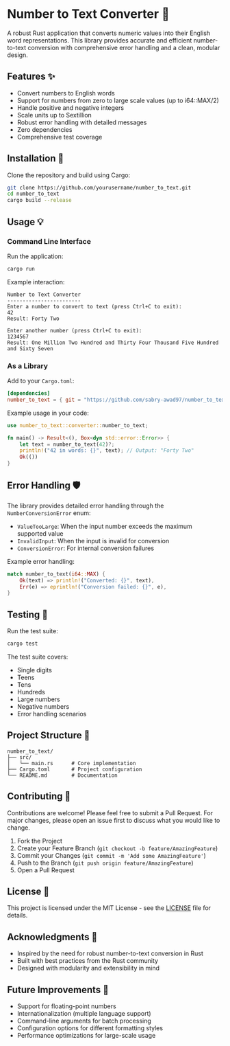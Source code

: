 # Number to Text Converter 🔢

A robust Rust application that converts numeric values into their English word representations. This library provides accurate and efficient number-to-text conversion with comprehensive error handling and a clean, modular design.

## Features ✨

- Convert numbers to English words
- Support for numbers from zero to large scale values (up to i64::MAX/2)
- Handle positive and negative integers
- Scale units up to Sextillion
- Robust error handling with detailed messages
- Zero dependencies
- Comprehensive test coverage

## Installation 🚀

Clone the repository and build using Cargo:

```bash
git clone https://github.com/yourusername/number_to_text.git
cd number_to_text
cargo build --release
```

## Usage 💡

### Command Line Interface

Run the application:

```bash
cargo run
```

Example interaction:

```
Number to Text Converter
------------------------
Enter a number to convert to text (press Ctrl+C to exit):
42
Result: Forty Two

Enter another number (press Ctrl+C to exit):
1234567
Result: One Million Two Hundred and Thirty Four Thousand Five Hundred and Sixty Seven
```

### As a Library

Add to your `Cargo.toml`:

```toml
[dependencies]
number_to_text = { git = "https://github.com/sabry-awad97/number_to_text.git" }
```

Example usage in your code:

```rust
use number_to_text::converter::number_to_text;

fn main() -> Result<(), Box<dyn std::error::Error>> {
    let text = number_to_text(42)?;
    println!("42 in words: {}", text); // Output: "Forty Two"
    Ok(())
}
```

## Error Handling 🛡️

The library provides detailed error handling through the `NumberConversionError` enum:

- `ValueTooLarge`: When the input number exceeds the maximum supported value
- `InvalidInput`: When the input is invalid for conversion
- `ConversionError`: For internal conversion failures

Example error handling:

```rust
match number_to_text(i64::MAX) {
    Ok(text) => println!("Converted: {}", text),
    Err(e) => eprintln!("Conversion failed: {}", e),
}
```

## Testing 🧪

Run the test suite:

```bash
cargo test
```

The test suite covers:

- Single digits
- Teens
- Tens
- Hundreds
- Large numbers
- Negative numbers
- Error handling scenarios

## Project Structure 📁

```
number_to_text/
├── src/
│   └── main.rs      # Core implementation
├── Cargo.toml       # Project configuration
└── README.md        # Documentation
```

## Contributing 🤝

Contributions are welcome! Please feel free to submit a Pull Request. For major changes, please open an issue first to discuss what you would like to change.

1. Fork the Project
2. Create your Feature Branch (`git checkout -b feature/AmazingFeature`)
3. Commit your Changes (`git commit -m 'Add some AmazingFeature'`)
4. Push to the Branch (`git push origin feature/AmazingFeature`)
5. Open a Pull Request

## License 📄

This project is licensed under the MIT License - see the [LICENSE](LICENSE) file for details.

## Acknowledgments 🙏

- Inspired by the need for robust number-to-text conversion in Rust
- Built with best practices from the Rust community
- Designed with modularity and extensibility in mind

## Future Improvements 🚀

- Support for floating-point numbers
- Internationalization (multiple language support)
- Command-line arguments for batch processing
- Configuration options for different formatting styles
- Performance optimizations for large-scale usage
